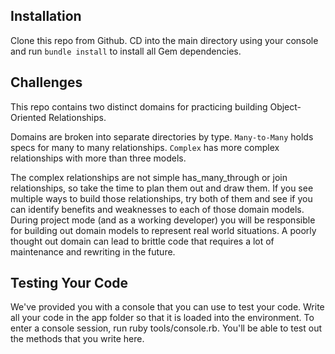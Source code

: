 ## Installation
Clone this repo from Github. CD into the main directory using your console and run `bundle install` to install all Gem dependencies.

## Challenges
This repo contains two distinct domains for practicing building Object-Oriented Relationships. 

Domains are broken into separate directories by type. `Many-to-Many` holds specs for many to many relationships. `Complex` has more complex relationships with more than three models.

The complex relationships are not simple has_many_through or join relationships, so take the time to plan them out and draw them. If you see multiple ways to build those relationships, try both of them and see if you can identify benefits and weaknesses to each of those domain models. During project mode (and as a working developer) you will be responsible for building out domain models to represent real world situations. A poorly thought out domain can lead to brittle code that requires a lot of maintenance and rewriting in the future.


## Testing Your Code

We've provided you with a console that you can use to test your code. Write all your code in the app folder so that it is loaded into the environment. To enter a console session, run ruby tools/console.rb. You'll be able to test out the methods that you write here.
